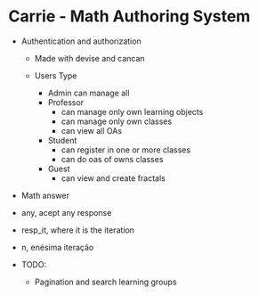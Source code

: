 # Carrie - Math Authoring System

- Authentication and authorization
  - Made with devise and cancan

  - Users Type
    - Admin
      can manage all
    - Professor
      - can manage only own learning objects
      - can manage only own classes
      - can view all OAs
    - Student
      - can register in one or more classes
      - can do oas of owns classes
    - Guest
      - can view and create fractals


- Math answer
 - any, acept any response
 - resp_it, where it is the iteration
 - n, enésima iteração

- TODO:
  - Pagination and search learning groups

